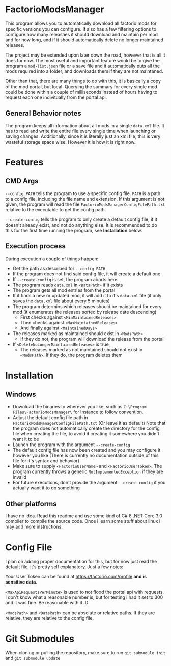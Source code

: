 
# FactorioModsManager

This program allows you to automatically download all factorio mods
for specific versions you can configure. It also has a few filtering
options to configure how many releasaes it should download and maintain
per mod and for how long, and if it should automatically delete no longer
maintained releases.

The project may be extended upon later down the road, however that is all it
does for now. The most useful and important feature would be to give the
program a `mod-list.json` file or a save file and it automatically puts all
the mods required into a folder, and downloads them if they are not maintaned.

Other than that, there are many things to do with this, it is basically a
copy of the mod portal, but local. Querying the summary for every single mod
could be done within a couple of milliseconds instead of hours having to request
each one indivitually from the portal api.

## General Behavior notes

The program keeps all information about all mods in a single `data.xml` file.
It has to read and write the entire file every single time when launching or
saving changes. Additionally, since it is literally just an xml file, this is
very wasteful storage space wise. However it is how it is right now.

# Features

## CMD Args

`--config PATH` tells the program to use a specific config file. `PATH` is a path
to a config file, including the file name and extension.
If this argument is not given, the program will read the file
`FactorioModsManagerConfigFilePath.txt` relative to the executable to get the config
path.

`--create-config` tells the program to only create a default config file, if it
doesn't already exist, and not do anything else. It is recommended to do this for
the first time running the program, see **Installation** below.

## Execution process

During execution a couple of things happen:
* Get the path as described for `--config PATH`
* If the program does not find said config file, it will create a default one
* If `--create-config` is set, the program aborts here
* The program reads `data.xml` in `<DataPath>` if it exists
* The program gets all mod entries from the portal
* If it finds a new or updated mod, it will add it to it's `data.xml` file
  (it only saves the `data.xml` file about every 5 minutes)
* The program determins which releases should be maintained for every mod
  (it enumerates the releases sorted by release date descending)
  * First checks against `<MinMaintainedReleases>`
  * Then checks against `<MaxMaintainedReleases>`
  * And finally against `<MaintainedDays>`
* The releases marked as maintained should exist in `<ModsPath>`
  * If they do not, the program will download the release from the portal
* If `<DeleteNoLongerMaintainedReleases>` is true,
  * The releases marked as not maintained should not exist in `<ModsPath>`.
    If they do, the program deletes them

# Installation

## Windows

* Download the binaries to wherever you like, such as
  `C:\Program Files\FactorioModsManager\` for instance to follow convention.
* Adjust the default config file path in `FactorioModsManagerConfigFilePath.txt`
  (Or leave it as default)
  Note that the program does not automatically create the directory for the config
  file when creating the file, to avoid it creating it somewhere you didn't want it
  to be
* Launch the program with the argument `--create-config`
* The default config file has now been created and you may configure it however you like
  (There is currently no documentation outside of this file for it's syntax and behavior)
* Make sure to supply `<FactorioUserName>` and `<FactorioUserToken>`. The program currently
  throws a generic `NotImplementedException` if they are invalid
* For future executions, don't provide the argument `--create-config` if you actually
  want it to do something

## Other platforms

I have no idea. Read this readme and use some kind of C# 8 .NET Core 3.0 compiler to
compile the source code. Once i learn some stuff about linux i may add more instructions.

# Config File

I plan on adding proper documentation for this, but for now just read the default file,
it's pretty self explanatory. Just a few notes:

Your User Token can be found at https://factorio.com/profile **and is sensitive data**.

`<MaxApiRequestsPerMinute>` Is used to not flood the portal api with requests. I don't
know what a reasonable number is, but for testing i had it set to 300 and it was fine.
Be reasonable with it :D

`<ModsPath>` and `<DataPath>` can be absolute or relative paths.
If they are relative, they are relative to the config file.

# Git Submodules

When cloning or pulling the repository,
make sure to run `git submodule init` and `git submodule update`
